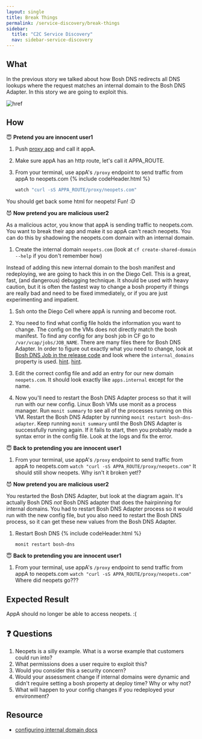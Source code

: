 ```yaml
---
layout: single
title: Break Things
permalink: /service-discovery/break-things
sidebar:
  title: "C2C Service Discovery"
  nav: sidebar-service-discovery
---
```


## What
In the previous story we talked about how Bosh DNS redirects all DNS lookups
where the request matches an internal domain to the Bosh DNS Adapter. In this
story we are going to exploit this.

![href](https://github.com/cloudfoundry/cf-networking-release/blob/develop/docs/architecture-diagram.png?raw=true)

## How

😇 **Pretend you are innocent user1**
1. Push [proxy
   app](https://github.com/cloudfoundry/cf-networking-release/tree/develop/src/example-apps/proxy)
   and call it appA.

1. Make sure appA has an http route, let's call it APPA_ROUTE.

1. From your terminal, use appA's `/proxy` endpoint to send traffic from appA
   to neopets.com
{% include codeHeader.html %}
   ```bash
   watch "curl -sS APPA_ROUTE/proxy/neopets.com"
   ```
You should get back some html for neopets! Fun! :D

😈 **Now pretend you are malicious user2**

  As a malicious actor, you know that appA is sending traffic to neopets.com.
  You want to break their app and make it so appA can't reach neopets. You can
  do this by shadowing the neopets.com domain with an internal domain.

1. Create the internal domain `neopets.com` (look at `cf create-shared-domain
   --help` if you don't remember how)

  Instead of adding this new internal domain to the bosh manifest and
  redeploying, we are going to hack this in on the Diego Cell. This is a great,
  fast, (and dangerous) debugging technique. It should be used with heavy
  caution, but it is often the fastest way to change a bosh property if things
  are really bad and need to be fixed immediately, or if you are just experimenting and impatient.

1. Ssh onto the Diego Cell where appA is running and become root.

1. You need to find what config file holds the information you want to change.
   The config on the VMs does not directly match the bosh manifest. To find any
   config for any bosh job in CF go to `/var/vcap/jobs/JOB_NAME`. There are
   many files there for Bosh DNS Adapter. In order to figure out exactly what
   you need to change, look at [Bosh DNS Job in the release
   code](https://github.com/cloudfoundry/cf-networking-release/tree/develop/jobs/bosh-dns-adapter)
   and look where the `internal_domains` property is used.
   [hint](https://github.com/cloudfoundry/cf-networking-release/blob/develop/jobs/bosh-dns-adapter/templates/handlers.json.erb#L11).
   [hint](https://github.com/cloudfoundry/cf-networking-release/blob/develop/jobs/bosh-dns-adapter/spec#L10).

1. Edit the correct config file and add an entry for our new domain
   `neopets.com`. It should look exactly like `apps.internal` except for the
   name.

1. Now you'll need to restart the Bosh DNS Adapter process so that it will run
   with our new config. Linux Bosh VMs use monit as a process manager. Run
   `monit summary` to see all of the processes running on this VM. Restart the
   Bosh DNS Adapter by running `monit restart bosh-dns-adapter`. Keep running
   `monit summary` until the Bosh DNS Adapter is successfully running again. If
   it fails to start, then you probably made a syntax error in the config file.
   Look at the logs and fix the error.

😇 **Back to pretending you are innocent user1**
1. From your terminal, use appA's `/proxy` endpoint to send traffic from appA
   to neopets.com `watch "curl -sS APPA_ROUTE/proxy/neopets.com"` It should
   still show neopets. Why isn't it broken yet!?

😈 **Now pretend you are malicious user2**

You restarted the Bosh DNS Adapter, but look at the diagram again. It's
actually Bosh DNS _not_ Bosh DNS adapter that does the hairpinning for internal
domains.  You had to restart Bosh DNS Adapter process so it would run with the
new config file, but you also need to restart the Bosh DNS process, so it can
get these new values from the Bosh DNS Adapter.

1. Restart Bosh DNS
{% include codeHeader.html %}
   ```bash
   monit restart bosh-dns
   ```

😇 **Back to pretending you are innocent user1**
1. From your terminal, use appA's `/proxy` endpoint to send traffic from appA
   to neopets.com
  `watch "curl -sS APPA_ROUTE/proxy/neopets.com"`
  Where did neopets go???

## Expected Result
AppA should no longer be able to access neopets. :(

## ❓ Questions

1. Neopets is a silly example. What is a worse example that customers could run
   into?
1. What permissions does a user require to exploit this?
1. Would you consider this a security concern?
1. Would your assessment change if internal domains were dynamic and didn't
   require setting a bosh property at deploy time? Why or why not?
1. What will happen to your config changes if you redeployed your environment?

## Resource
* [configuring internal domain
  docs](https://github.com/cloudfoundry/cf-networking-release/blob/develop/docs/app-sd.md#internal-domains)

